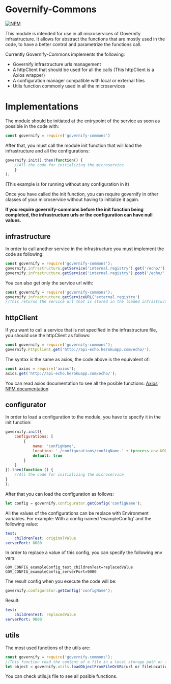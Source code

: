 # Governify-Commons
[![NPM](https://nodei.co/npm/governify-commons.png?downloads=true&downloadRank=true&stars=true)](https://nodei.co/npm/governify-commons/)

This module is intended for use in all microservices of Governify infrastructure.
It allows for abstract the functions that are mostly used in the code, to have a better control and parametrize the functions call.

Currently Governify-Commons implements the following:
- Governify infrastructure urls management
- A httpClient that should be used for all the calls (This httpClient is a Axios wrapper)
- A configuration manager compatible with local or external files
- Utils function commonly used in all the microservices

# Implementations

The module should be initiated at the entrypoint of the service as soon as possible in the code with:
```javascript
const governify = require('governify-commons')
```

After that, you must call the module init function that will load the infrastructure and all the configurations:
```javascript
governify.init().then(function() {
    //All the code for initializing the microservice
    }
);
```

(This example is for running without any configuration in it)

Once you have called the init function, you can require governify in other classes of your microservice without having to initialize it again.

**If you require governify-commons before the init function being completed, the infrastructure urls or the configuration can have null values.**

## infrastructure

   In order to call another service in the infrastructure you must implement the code as following:
```javascript
const governify = require('governify-commons');
governify.infrastructure.getService('internal.registry').get('/echo/');
governify.infrastructure.getService('internal.registry').post('/echo/', {body}, {config});
```

You can also get only the service url with:
```javascript
const governify = require('governify-commons');
governify.infrastructure.getServiceURL('external.registry')
//This returns the service url that is stored in the loaded infrastructure file as (external.registry)
```
      

## httpClient

If you want to call a service that is not specified in the infrastructure file, you should use the httpClient as follows:

```javascript
const governify = require('governify-commons');
governify.httpClient.get('http://api-echo.herokuapp.com/echo/');
```

 The syntax is the same as axios, the code above is the equivalent of:

```javascript
const axios = require('axios');
axios.get('http://api-echo.herokuapp.com/echo/');
```
    
You can read axios documentation to see all the posible functions:
[Axios NPM documentation](https://www.npmjs.com/package/axios)

## configurator

In order to load a configuration to the module, you have to specify it in the init function:

```javascript
governify.init({
    configurations: [
        {
            name: 'configName',
            location: './configurations/configName.' + (process.env.NODE_ENV || 'development') + '.yaml',
            default: true
        }
    ]
}).then(function () {
    //All the code for initializing the microservice
}
);
```

After that you can load the configuration as follows:

```javascript
let config = governify.configurator.getConfig('configName');
 ``` 

 All the values of the configurations can be replace with Environment variables. 
 For example:
 With a config named 'exampleConfig' and the following value:


```yaml
test:
    childrenTest: originalValue
serverPort: 8080
```   

In order to replace a value of this config, you can specify the following env vars:


```
GOV_CONFIG_exampleConfig_test_childrenTest=replacedValue
GOV_CONFIG_exampleConfig_serverPort=9000
```

The result config when you execute the code will be:
```javascript
governify.configurator.getConfig('configName');
```    
Result:

```yaml
test:
    childrenTest: replacedValue
serverPort: 9000
```
    

## utils

The most used functions of the utils are:
```javascript
const governify = require('governify-commons');
//This function read the content of a file in a local storage path or from a external url
let object = governify.utils.loadObjectFromFileOrURL(url or fileLocation);
```
    
You can check utils.js file to see all posible functions.
